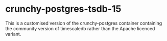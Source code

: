 # crunchy-postgres-tsdb-15

This is a customised version of the crunchy-postgres container containing the community version of timescaledb rather than the Apache licenced variant.
